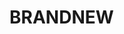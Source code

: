 # BRANDNEW
<!DOCKTYPE HTML>
<html>
  
  <head>
    
    
  </head>
  
  
  <body>
    
    
    
  </body>







</html>
